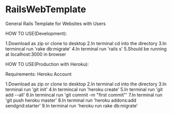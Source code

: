 RailsWebTemplate
================

General Rails Template for Websites with Users

HOW TO USE(Development):

1.Download as zip or clone to desktop
2.In terminal cd into the directory 
3.In termincal run 'rake db:migrate'
4.In terminal run 'rails s'
5.Should be running at localhost:3000 in browser

HOW TO USE(Production with Heroku):

Requirements: Heroku Account

1.Download as zip or clone to desktop
2.In terminal cd into the directory 
3.In terminal run 'git init'
4.In termincal run 'heroku create'
5.In terminal run 'git add --all'
6.In termincal run 'git commit -m "first commit"'
7.In terminal run 'git push heroku master'
8.In terminal run 'heroku addons:add sendgrid:starter'
9.In terminal run 'heroku run rake db:migrate'


